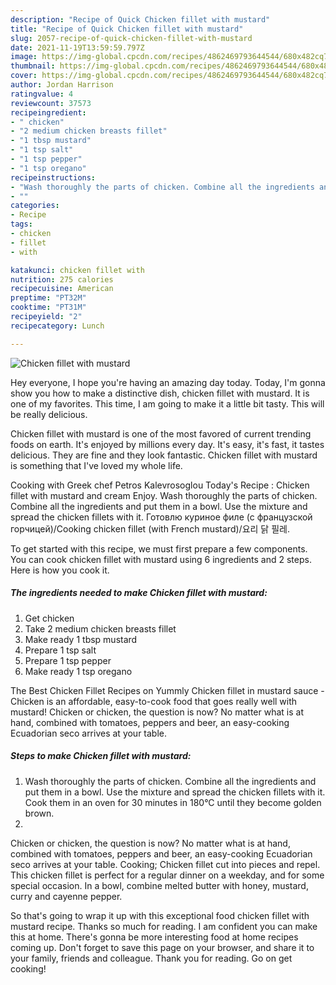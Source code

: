 ```yaml
---
description: "Recipe of Quick Chicken fillet with mustard"
title: "Recipe of Quick Chicken fillet with mustard"
slug: 2057-recipe-of-quick-chicken-fillet-with-mustard
date: 2021-11-19T13:59:59.797Z
image: https://img-global.cpcdn.com/recipes/4862469793644544/680x482cq70/chicken-fillet-with-mustard-recipe-main-photo.jpg
thumbnail: https://img-global.cpcdn.com/recipes/4862469793644544/680x482cq70/chicken-fillet-with-mustard-recipe-main-photo.jpg
cover: https://img-global.cpcdn.com/recipes/4862469793644544/680x482cq70/chicken-fillet-with-mustard-recipe-main-photo.jpg
author: Jordan Harrison
ratingvalue: 4
reviewcount: 37573
recipeingredient:
- " chicken"
- "2 medium chicken breasts fillet"
- "1 tbsp mustard"
- "1 tsp salt"
- "1 tsp pepper"
- "1 tsp oregano"
recipeinstructions:
- "Wash thoroughly the parts of chicken. Combine all the ingredients and put them in a bowl. Use the mixture and spread the chicken fillets with it. Cook them in an oven for  30 minutes in 180°C until  they become golden brown."
- ""
categories:
- Recipe
tags:
- chicken
- fillet
- with

katakunci: chicken fillet with 
nutrition: 275 calories
recipecuisine: American
preptime: "PT32M"
cooktime: "PT31M"
recipeyield: "2"
recipecategory: Lunch

---
```



![Chicken fillet with mustard](https://img-global.cpcdn.com/recipes/4862469793644544/680x482cq70/chicken-fillet-with-mustard-recipe-main-photo.jpg)

Hey everyone, I hope you're having an amazing day today. Today, I'm gonna show you how to make a distinctive dish, chicken fillet with mustard. It is one of my favorites. This time, I am going to make it a little bit tasty. This will be really delicious.

Chicken fillet with mustard is one of the most favored of current trending foods on earth. It's enjoyed by millions every day. It's easy, it's fast, it tastes delicious. They are fine and they look fantastic. Chicken fillet with mustard is something that I've loved my whole life.

Cooking with Greek chef Petros Kalevrosoglou Today&#39;s Recipe : Chicken fillet with mustard and cream Enjoy. Wash thoroughly the parts of chicken. Combine all the ingredients and put them in a bowl. Use the mixture and spread the chicken fillets with it. Готовлю куриное филе (с французской горчицей)/Cooking chicken fillet (with French mustard)/요리 닭 필레.


To get started with this recipe, we must first prepare a few components. You can cook chicken fillet with mustard using 6 ingredients and 2 steps. Here is how you cook it.

<!--inarticleads1-->

##### The ingredients needed to make Chicken fillet with mustard:

1. Get  chicken
1. Take 2 medium chicken breasts fillet
1. Make ready 1 tbsp mustard
1. Prepare 1 tsp salt
1. Prepare 1 tsp pepper
1. Make ready 1 tsp oregano


The Best Chicken Fillet Recipes on Yummly Chicken fillet in mustard sauce - Chicken is an affordable, easy-to-cook food that goes really well with mustard! Chicken or chicken, the question is now? No matter what is at hand, combined with tomatoes, peppers and beer, an easy-cooking Ecuadorian seco arrives at your table. 

<!--inarticleads2-->

##### Steps to make Chicken fillet with mustard:

1. Wash thoroughly the parts of chicken. Combine all the ingredients and put them in a bowl. Use the mixture and spread the chicken fillets with it. Cook them in an oven for  30 minutes in 180°C until  they become golden brown.
1. 


Chicken or chicken, the question is now? No matter what is at hand, combined with tomatoes, peppers and beer, an easy-cooking Ecuadorian seco arrives at your table. Cooking; Chicken fillet cut into pieces and repel. This chicken fillet is perfect for a regular dinner on a weekday, and for some special occasion. In a bowl, combine melted butter with honey, mustard, curry and cayenne pepper. 

So that's going to wrap it up with this exceptional food chicken fillet with mustard recipe. Thanks so much for reading. I am confident you can make this at home. There's gonna be more interesting food at home recipes coming up. Don't forget to save this page on your browser, and share it to your family, friends and colleague. Thank you for reading. Go on get cooking!

